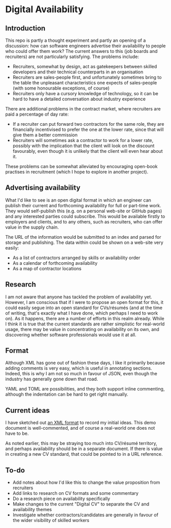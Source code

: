 Digital Availability
===

Introduction
---

This repo is partly a thought experiment and partly an opening of a discussion: how can
software engineers advertise their availability to people who could offer them work? The
current answers to this (job boards and recruiters) are not particularly satisfying. The
problems include:

* Recruiters, somewhat by design, act as gatekeepers between skilled developers
and their technical counterparts in an organisation
* Recruiters are sales-people first, and unfortunately sometimes bring to the table
the unpleasant characteristics one expects of sales-people (with some honourable
exceptions, of course)
* Recruiters only have a cursory knowledge of technology, so it can be hard to
have a detailed conversation about industry experience

There are additional problems in the contract market, where recruiters are paid
a percentage of day rate:

* If a recruiter can put forward two contractors for the same role, they are financially
incentivised to prefer the one at the lower rate, since that will give them a better
commission
* Recruiters will sometimes ask a contractor to work for a lower rate, possibly
with the implication that the client will look on the discount favourably, even though
it is unlikely that the client will even hear about it.

These problems can be somewhat alleviated by encouraging open-book practises in
recruitment (which I hope to explore in another project).

Advertising availability
---

What I'd like to see is an open digital format in which an engineer can publish their
current and forthcoming availability for full or part-time work. They would self-publish
this (e.g. on a personal web-site or GitHub pages) and any interested parties could
subscribe. This would be available firstly to employers and clients, and to any others,
such as recruiters, who can offer value in the supply chain.

The URL of the information would be submitted to an index and parsed for storage and
publishing. The data within could be shown on a web-site very easily:

* As a list of contractors arranged by skills or availability order
* As a calendar of forthcoming availability
* As a map of contractor locations

Research
---

I am not aware that anyone has tackled the problem of availability yet. However, I
am conscious that if I were to propose an open format for this, it could easily segue
into an open standard for CVs/résumés (and at the time of writing, that's exactly what
I have done, which perhaps I need to work on). As it happens, there are a number of
efforts in this realm already. While I think it is true that the current standards are
rather simplistic for real-world usage, there may be value in concentrating on
availability on its own, and discovering whether software professionals would use it at
all.

Format
---

Although XML has gone out of fashion these days, I like it primarily because adding
comments is very easy, which is useful in annotating sections. Indeed, this is why
I am not so much in favour of JSON, even though the industry has generally gone down
that road.

YAML and TOML are possibilities, and they both support inline commenting, although the
indentation can be hard to get right manually.

Current ideas
---

I have sketched out [an XML format](DigitalCV.xml) to record my initial ideas. This
demo document is well-commented, and of course a real-world one does not have to be.

As noted earlier, this may be straying too much into CV/résumé territory, and perhaps
availability should be in a separate document. If there is value in creating a new
CV standard, that could be pointed to in a URL reference.

To-do
---

* Add notes about how I'd like this to change the value proposition from recruiters
* Add links to research on CV formats and some commentary
* Do a research piece on availability specifically
* Make changes to the current "Digital CV" to separate the CV and availability themes
* Investigate whether contractors/candidates are generally in favour of the wider
visibility of skilled workers
